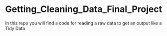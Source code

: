 # Getting_Cleaning_Data_Final_Project
In this repo you will find a code for reading a raw data to get an output like a Tidy Data

